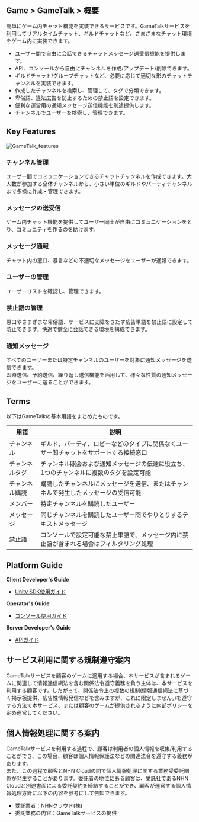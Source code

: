 ## Game > GameTalk > 概要

簡単にゲーム内チャット機能を実装できるサービスです。GameTalkサービスを利用してリアルタイムチャット、ギルドチャットなど、さまざまなチャット環境をゲーム内に実装できます。

* ユーザー間で自由に会話できるチャットメッセージ送受信機能を提供します。
* API、コンソールから自由にチャンネルを作成/アップデート/削除できます。
* ギルドチャット/グループチャットなど、必要に応じて適切な形のチャットチャンネルを実装できます。
* 作成したチャンネルを検索し、管理して、タグで分類できます。
* 卑俗語、違法広告を防止するための禁止語を設定できます。
* 便利な運営用の通知メッセージ送信機能を別途提供します。
* チャンネルでユーザーを検索し、管理できます。

## Key Features

![GameTalk_features](http://static.toastoven.net/prod_gametalk/gametalk_overview_jp_v1.1.0.png)

### チャンネル管理

ユーザー間でコミュニケーションできるチャットチャンネルを作成できます。大人数が参加する全体チャンネルから、小さい単位のギルドやパーティチャンネルまで多様に作成・管理できます。

### メッセージの送受信

ゲーム内チャット機能を提供してユーザー同士が自由にコミュニケーションをとり、コミュニティを作るのを助けます。

### メッセージ通報

チャット内の悪口、暴言などの不適切なメッセージをユーザーが通報できます。

### ユーザーの管理

ユーザーリストを確認し、管理できます。 

### 禁止語の管理

悪口やさまざまな卑俗語、サービスに支障をきたす広告単語を禁止語に設定して防止できます。快適で健全に会話できる環境を構成できます。

### 通知メッセージ

すべてのユーザーまたは特定チャンネルのユーザーを対象に通知メッセージを送信できます。<br>即時送信、予約送信、繰り返し送信機能を活用して、様々な性質の通知メッセージをユーザーに送ることができます。

## Terms

以下はGameTalkの基本用語をまとめたものです。

| 用語    | 説明                                     |
| ------- | ---------------------------------------- |
| チャンネル | ギルド、パーティ、ロビーなどのタイプに関係なくユーザー間チャットをサポートする接続窓口 |
| チャンネルタグ | チャンネル照会および通知メッセージの伝達に役立ち、1つのチャンネルに複数のタグを設定可能 |
| チャンネル購読  | 購読したチャンネルにメッセージを送信、またはチャンネルで発生したメッセージの受信可能   |
| メンバー  | 特定チャンネルを購読したユーザー |
| メッセージ | 同じチャンネルを購読したユーザー間でやりとりするテキストメッセージ |
| 禁止語 | コンソールで設定可能な禁止単語で、メッセージ内に禁止語が含まれる場合はフィルタリング処理         |


## Platform Guide

**Client Developer's Guide**

* [Unity SDK使用ガイド](./unity-guide)

**Operator's Guide**

* [コンソール使用ガイド](./console-user-guide)

**Server Developer's Guide**

* [APIガイド](./server-guide/)

## サービス利用に関する規制遵守案内

GameTalkサービスを顧客のゲームに適用する場合、本サービスが含まれるゲームに関連して情報通信網法を含む関係法令遵守義務を負う主体は、本サービスを利用する顧客です。したがって、関係法令上の複数の規制(情報通信網法に基づく掲示板提供、広告性情報発信などを含みますが、これに限定しません。)を遵守する方法で本サービス、または顧客のゲームが提供されるように内部ポリシーを定め運営してください。

## 個人情報処理に関する案内

GameTalkサービスを利用する過程で、顧客は利用者の個人情報を収集/利用することができ、この場合、顧客は個人情報保護法などの関連法令を遵守する義務があります。<br>
また、この過程で顧客とNHN Cloudの間で個人情報処理に関する業務受委託関係が発生することがあります。委託者の地位にある顧客は、受託社であるNHN Cloudと別途書面による委託契約を締結することができ、顧客が運営する個人情報処理方針に以下の内容を参考にして告知できます。

* 受託業者：NHNクラウド(株)
* 委託業務の内容：GameTalkサービスの提供
